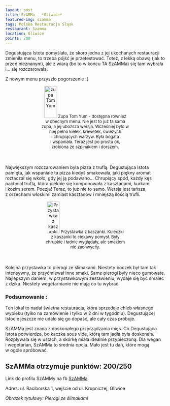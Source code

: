 ```yaml
---
layout: post
title: SzAMMa - *Gliwice*
featured-img: szamma
tags: Polska Restauracja Śląsk
restaurant: Szamma
location: Gliwice
points: 200
---
```



Degustująca Istota pomyślała, że skoro jedna z&nbsp;jej ukochanych restauracji zmieniła menu,
to trzeba pójść je przetestować.
Toteż, z&nbsp;lekką obawą (jak to przed nieznanym), ale z&nbsp;wiarą (bo to w&nbsp;końcu TA SzAMMa)
 się tam wybrała i... się rozczarowała.

Z&nbsp;nowym menu przyszło pogorszenie :(

<center><div style="width:55%"> <img src="{{site.url}}/assets/img/posts/tomyum.jpg" alt="zupa Tom Yum" height="100px" width="40px" />
    <font size="2">Zupa Tom Yum - dostępna również w&nbsp;obecnym menu. Nie jest to już ta sama zupa, a&nbsp;jej uboższa wersja.
     Wcześniej było w niej pełno kiełek, krewetek, świeżych i&nbsp;chrupiących warzyw. Była bogata i&nbsp;wspaniała.
      Teraz jest po prostu ok, zrobiona ze szpinakiem i&nbsp;dorszem.
    </font></div></center>
<br />&ensp;&ensp;&ensp;

Największym rozczarowaniem była pizza z&nbsp;truflą. Degustująca Istota pamięta,
jak wspaniale ta pizza kiedyś smakowała, jaki piękny aromat roztaczał się wkoło, gdy jej ją podawano…
Chrupiący spód, każdy kęs pachniał truflą, która pięknie się komponowała z&nbsp;kasztanami, kurkami i&nbsp;kozim serem.
Poezja! Teraz, to już nie to samo. Wersja jest tańsza, z&nbsp;orzechami włoskimi zamiast kasztanów
 i&nbsp;mniejszą ilością trufli.

<center><div style="width:50%"> <img src="{{site.url}}/assets/img/posts/kaszanka.jpg" alt="Przystawka z kaszanki" height="100px" width="40px" />
    <font size="2">Przystawka z&nbsp;kaszanki. Kuleczki z&nbsp;kaszanki to ciekawy pomysł. Były chrupkie i&nbsp;ładnie wyglądały, ale smakiem nie zachwyciły.
    </font></div></center>
<br />&ensp;&ensp;&ensp;&ensp;

Kolejna przystawka to pierogi ze ślimakami. Niestety boczek był tam tak intensywny,
 że przyćmiewał inne smaki. Same pierogi były nieco gumowate.
Najlepszym daniem, w&nbsp;przystawkowym zestawieniu, wydaje się być smalec z&nbsp;dzika.
 Niestety wegetarnianie nie mają co tu wybrać.

### Podsumowanie :

Ten lokal to nadal świetna restauracja, która sprzedaje chleb własnego wypieku
 (tylko na zamówienie i&nbsp;tylko w 2 dni w&nbsp;tygodniu). Degustującej Istocie jeszcze nie udało się go dopaść,
  ale cały czas próbuje.

SzAMMa jest znana z&nbsp;doskonałego przyrządzania mięs. Co&nbsp;Degustująca Istota potwierdza,
 bo kaczka sous vide, którą tam jadła była doskonała.
Rozpływała się w ustach, a&nbsp;skórkę miała idealnie przypieczoną. Dla wegan i&nbsp;wegetarian,
 SzAMMa to średnia opcja. Mało jest tu dań, które mogą w&nbsp;ogóle spróbować.

## SzAMMa otrzymuje punktów: **200/250**
Link do profilu SzAMMy na fb [SzAMMa]

Adres:
ul. Raciborska 1, wejście od ul. Krupniczej, Gliwice

_Obrazek tytułowy: Pierogi ze ślimakami_

[SzAMMa]: https://www.facebook.com/SzAMMaiii/